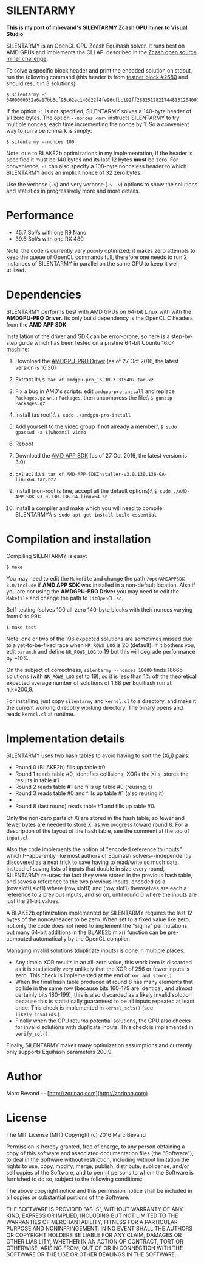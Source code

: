 # SILENTARMY

**This is my port of mbevand's SILENTARMY Zcash GPU miner to Visual Studio**

SILENTARMY is an OpenCL GPU Zcash Equihash solver. It runs best on AMD GPUs
and implements the CLI API described in the
[Zcash open source miner challenge](https://zcashminers.org/rules).

To solve a specific block header and print the encoded solution on stdout, run
the following command (this header is from
[testnet block #2680](https://explorer.testnet.z.cash/block/0000045e1a6af7b9017190297177807f98d60144b5aa525b6ae152c2ddc64966)
and should result in 3 solutions):

    $ silentarmy -i 0400000052a6a17bb3cf95c62ec140d22f4fe96cfbc192ff288251282174481312040000b9711b4850b4b89598e16103148a8a368f74e472fa919ac7d0dbb57b1090f6c80000000000000000000000000000000000000000000000000000000000000000667211581e1b071e4302000000000000020000000000000000000000000000000000000000000000

If the option `-i` is not specified, SILENTARMY solves a 140-byte header of all
zero bytes. The option `--nonces <nr>` instructs SILENTARMY to try multiple
nonces, each time incrementing the nonce by 1. So a convenient way to run a
benchmark is simply:

    $ silentarmy --nonces 100

Note: due to BLAKE2b optimizations in my implementation, if the header is
specified it must be 140 bytes and its last 12 bytes **must** be zero. For
convenience, `-i` can also specify a 108-byte nonceless header to which
SILENTARMY adds an implicit nonce of 32 zero bytes.

Use the verbose (`-v`) and very verbose (`-v -v`) options to show the solutions
and statistics in progressively more and more details.

# Performance

* 45.7 Sol/s with one R9 Nano
* 39.6 Sol/s with one RX 480

Note: the code is currently very poorly optimized; it makes zero attempts to
keep the queue of OpenCL commands full, therefore one needs to run 2 instances
of SILENTARMY in parallel on the same GPU to keep it well utilized.

# Dependencies

SILENTARMY performs best with AMD GPUs on 64-bit Linux with with the
**AMDGPU-PRO Driver**. Its only build dependency is the OpenCL C headers from
the **AMD APP SDK**.

Installation of the driver and SDK can be error-prone, so here is a
step-by-step guide which has been tested on a pristine 64-bit Ubuntu 16.04
machine:

1. Download the [AMDGPU-PRO Driver](http://support.amd.com/en-us/kb-articles/Pages/AMDGPU-PRO-Install.aspx)
(as of 27 Oct 2016, the latest version is 16.30)

2. Extract it:\\
   `$ tar xf amdgpu-pro_16.30.3-315407.tar.xz`

3. Fix a bug in AMD's scripts: edit `amdgpu-pro-install` and replace
   `Packages.gz` with `Packages`, then uncompress the file:\\
   `$ gunzip Packages.gz`

4. Install (as root):\\
   `$ sudo ./amdgpu-pro-install`

5. Add yourself to the video group if not already a member:\\
   `$ sudo gpasswd -a $(whoami) video`

6. Reboot

7. Download the [AMD APP SDK](http://developer.amd.com/tools-and-sdks/opencl-zone/amd-accelerated-parallel-processing-app-sdk/)
(as of 27 Oct 2016, the latest version is 3.0)

8. Extract it:\\
   `$ tar xf AMD-APP-SDKInstaller-v3.0.130.136-GA-linux64.tar.bz2`

9. Install (non-root is fine, accept all the default options):\\
  `$ sudo ./AMD-APP-SDK-v3.0.130.136-GA-linux64.sh`

10. Install a compiler and make which you will need to compile SILENTARMY:\\
  `$ sudo apt-get install build-essential`

# Compilation and installation

Compiling SILENTARMY is easy:

`$ make`

You may need to edit the `Makefile` and change the path
`/opt/AMDAPPSDK-3.0/include` if **AMD APP SDK** was installed in a non-default
location. Also if you are not using the **AMDGPU-PRO Driver** you may need
to edit the `Makefile` and change the path to `libOpenCL.so`.

Self-testing (solves 100 all-zero 140-byte blocks with their nonces varying
from 0 to 99):

`$ make test`

Note: one or two of the 196 expected solutions are sometimes missed due to a
yet-to-be-fixed race when `NR_ROWS_LOG` is 20 (default). If it bothers you,
edit `param.h` and define `NR_ROWS_LOG` to 19 but this will degrade performance
by ~10%.

On the subject of correctness, `silentarmy --nonces 10000` finds 18665
solutions (with `NR_ROWS_LOG` set to 19), so it is less than 1% off the
theoretical expected average number of solutions of 1.88 per Equihash
run at n,k=200,9.

For installing, just copy `silentarmy` and `kernel.cl` to a directory,
and make it the current working direcotry working directory. The binary
opens and reads `kernel.cl` at runtime.

# Implementation details

SILENTARMY uses two hash tables to avoid having to sort the (Xi,i) pairs:

* Round 0 (BLAKE2b) fills up table #0
* Round 1 reads table #0, identifies collisions, XORs the Xi's, stores
  the results in table #1
* Round 2 reads table #1 and fills up table #0 (reusing it)
* Round 3 reads table #0 and fills up table #1 (also reusing it)
* ...
* Round 8 (last round) reads table #1 and fills up table #0.

Only the non-zero parts of Xi are stored in the hash table, so fewer and fewer
bytes are needed to store Xi as we progress toward round 8. For a description
of the layout of the hash table, see the comment at the top of `input.cl`.

Also the code implements the notion of "encoded reference to inputs" which
I--apparently like most authors of Equihash solvers--independently discovered
as a neat trick to save having to read/write so much data. Instead of saving
lists of inputs that double in size every round, SILENTARMY re-uses the fact
they were stored in the previous hash table, and saves a reference to the two
previous inputs, encoded as a (row,slot0,slot1) where (row,slot0) and
(row,slot1) themselves are each a reference to 2 previous inputs, and so on,
until round 0 where the inputs are just the 21-bit values.

A BLAKE2b optimization implemented by SILENTARMY requires the last 12 bytes of
the nonce/header to be zero. When set to a fixed value like zero, not only the
code does not need to implement the "sigma" permutations, but many 64-bit
additions in the BLAKE2b mix() function can be pre-computed automatically by
the OpenCL compiler.

Managing invalid solutions (duplicate inputs) is done in multiple places:

* Any time a XOR results in an all-zero value, this work item is discarded
as it is statistically very unlikely that the XOR of 256 or fewer inputs
is zero. This check is implemented at the end of `xor_and_store()`
* When the final hash table produced at round 8 has many elements
that collide in the same row (because bits 160-179 are identical, and
almost certainly bits 180-199), this is also discarded as a likely invalid
solution because this is statistically guaranteed to be all inputs repeated
at least once. This check is implemented in `kernel_sols()` (see
`likely_invalids`.)
* Finally when the GPU returns potential solutions, the CPU also checks for
invalid solutions with duplicate inputs. This check is implemented in
`verify_sol()`.

Finally, SILENTARMY makes many optimization assumptions and currently only
supports Equihash parameters 200,9.

# Author

Marc Bevand -- [http://zorinaq.com](http://zorinaq.com)

# License

The MIT License (MIT)
Copyright (c) 2016 Marc Bevand

Permission is hereby granted, free of charge, to any person obtaining a copy of this software and associated documentation files (the "Software"), to deal in the Software without restriction, including without limitation the rights to use, copy, modify, merge, publish, distribute, sublicense, and/or sell copies of the Software, and to permit persons to whom the Software is furnished to do so, subject to the following conditions:

The above copyright notice and this permission notice shall be included in all copies or substantial portions of the Software.

THE SOFTWARE IS PROVIDED "AS IS", WITHOUT WARRANTY OF ANY KIND, EXPRESS OR IMPLIED, INCLUDING BUT NOT LIMITED TO THE WARRANTIES OF MERCHANTABILITY, FITNESS FOR A PARTICULAR PURPOSE AND NONINFRINGEMENT. IN NO EVENT SHALL THE AUTHORS OR COPYRIGHT HOLDERS BE LIABLE FOR ANY CLAIM, DAMAGES OR OTHER LIABILITY, WHETHER IN AN ACTION OF CONTRACT, TORT OR OTHERWISE, ARISING FROM, OUT OF OR IN CONNECTION WITH THE SOFTWARE OR THE USE OR OTHER DEALINGS IN THE SOFTWARE.
